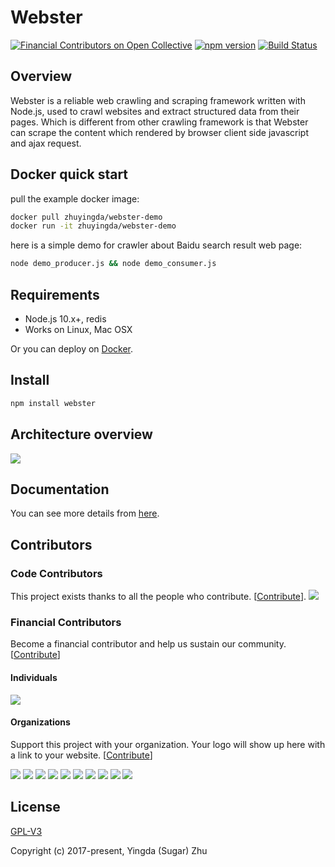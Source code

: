 # Webster
[![Financial Contributors on Open Collective](https://opencollective.com/webster/all/badge.svg?label=financial+contributors)](https://opencollective.com/webster) [![npm version](https://badge.fury.io/js/webster.svg)](https://www.npmjs.com/package/webster)
[![Build Status](https://travis-ci.org/zhuyingda/webster.svg?branch=master)](https://travis-ci.org/zhuyingda/webster)

## Overview
Webster is a reliable web crawling and scraping framework written with Node.js, used to crawl websites and extract structured data from their pages. Which is different from other crawling framework is that Webster can scrape the content which rendered by browser client side javascript and ajax request.

## Docker quick start

pull the example docker image:
```bash
docker pull zhuyingda/webster-demo
docker run -it zhuyingda/webster-demo
```

here is a simple demo for crawler about Baidu search result web page:
```bash
node demo_producer.js && node demo_consumer.js
```

## Requirements
- Node.js 10.x+, redis
- Works on Linux, Mac OSX

Or you can deploy on [Docker](https://hub.docker.com/r/zhuyingda/webster-runtime/).

## Install
```bash
npm install webster
```

## Architecture overview

![](https://raw.githubusercontent.com/zhuyingda/webster/master/doc/webster-workflow.svg)

## Documentation
You can see more details from [here](http://webster.zhuyingda.com/).

## Contributors

### Code Contributors

This project exists thanks to all the people who contribute. [[Contribute](CONTRIBUTING.md)].
<a href="https://github.com/zhuyingda/webster/graphs/contributors"><img src="https://opencollective.com/webster/contributors.svg?width=890&button=false" /></a>

### Financial Contributors

Become a financial contributor and help us sustain our community. [[Contribute](https://opencollective.com/webster/contribute)]

#### Individuals

<a href="https://opencollective.com/webster"><img src="https://opencollective.com/webster/individuals.svg?width=890"></a>

#### Organizations

Support this project with your organization. Your logo will show up here with a link to your website. [[Contribute](https://opencollective.com/webster/contribute)]

<a href="https://opencollective.com/webster/organization/0/website"><img src="https://opencollective.com/webster/organization/0/avatar.svg"></a>
<a href="https://opencollective.com/webster/organization/1/website"><img src="https://opencollective.com/webster/organization/1/avatar.svg"></a>
<a href="https://opencollective.com/webster/organization/2/website"><img src="https://opencollective.com/webster/organization/2/avatar.svg"></a>
<a href="https://opencollective.com/webster/organization/3/website"><img src="https://opencollective.com/webster/organization/3/avatar.svg"></a>
<a href="https://opencollective.com/webster/organization/4/website"><img src="https://opencollective.com/webster/organization/4/avatar.svg"></a>
<a href="https://opencollective.com/webster/organization/5/website"><img src="https://opencollective.com/webster/organization/5/avatar.svg"></a>
<a href="https://opencollective.com/webster/organization/6/website"><img src="https://opencollective.com/webster/organization/6/avatar.svg"></a>
<a href="https://opencollective.com/webster/organization/7/website"><img src="https://opencollective.com/webster/organization/7/avatar.svg"></a>
<a href="https://opencollective.com/webster/organization/8/website"><img src="https://opencollective.com/webster/organization/8/avatar.svg"></a>
<a href="https://opencollective.com/webster/organization/9/website"><img src="https://opencollective.com/webster/organization/9/avatar.svg"></a>

## License

[GPL-V3](http://www.gnu.org/licenses/)

Copyright (c) 2017-present, Yingda (Sugar) Zhu
